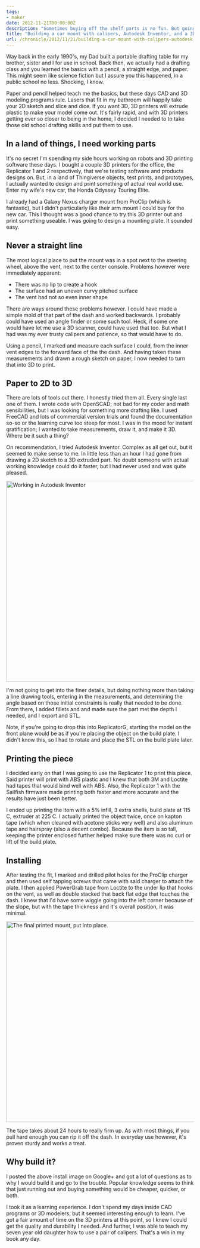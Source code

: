 ```yaml
---
tags:
- maker
date: 2012-11-21T00:00:00Z
description: "Sometimes buying off the shelf parts is no fun. But going from drawing to 3D to printed part has never been easier, so I tackled the problem of creating a mount for my wife's Honda Odyssey Touring Elite."
title: "Building a car mount with calipers, Autodesk Inventor, and a 3D Printer for a Honda Odyssey"
url: /chronicle/2012/11/21/building-a-car-mount-with-calipers-autodesk-inventor-and-a-3d-printer-for-a-honda-odyssey/
---
```


Way back in the early 1990's, my Dad built a portable drafting table for my brother, sister and I for use in school. Back then, we actually had a drafting class and you learned the basics with a pencil, a straight edge, and paper. This might seem like science fiction but I assure you this happened, in a public school no less. Shocking, I know.

Paper and pencil helped teach me the basics, but these days CAD and 3D modeling programs rule. Lasers that fit in my bathroom will happily take your 2D sketch and slice and dice. If you want 3D, 3D printers will extrude plastic to make your model come out. It's fairly rapid, and with 3D printers getting ever so closer to being in the home, I decided I needed to to take those old school drafting skills and put them to use.

## In a land of things, I need working parts
It's no secret I'm spending my side hours working on robots and 3D printing software these days. I bought a couple 3D printers for the office, the Replicator 1 and 2 respectively, that we're testing software and products designs on. But, in a land of Thingiverse objects, test prints, and prototypes, I actually wanted to design and print something of actual real world use. Enter my wife's new car, the Honda Odyssey Touring Elite.

I already had a Galaxy Nexus charger mount from ProClip (which is fantastic), but I didn't particularly like their arm mount I could buy for the new car. This I thought was a good chance to try this 3D printer out and print something useable. I was going to design a mounting plate. It sounded easy.

## Never a straight line
The most logical place to put the mount was in a spot next to the steering wheel, above the vent, next to the center console. Problems however were immediately apparent:

* There was no lip to create a hook
* The surface had an uneven curvy pitched surface
* The vent had not so even inner shape

There are ways around these problems however. I could have made a simple mold of that part of the dash and worked backwards. I probably could have used an angle finder or some such tool. Heck, if some one would have let me use a 3D scanner, could have used that too. But what I had was my ever trusty calipers and patience, so that would have to do.

Using a pencil, I marked and measure each surface I could, from the inner vent edges to the forward face of the the dash. And having taken these measurements and drawn a rough sketch on paper, I now needed to turn that into 3D to print.

## Paper to 2D to 3D
There are lots of tools out there. I honestly tried them all. Every single last one of them. I wrote code with OpenSCAD; not bad for my coder and math sensibilities, but I was looking for something more drafting like. I used FreeCAD and lots of commercial version trials and found the documentation so-so or the learning curve too steep for most. I was in the mood for instant gratification; I wanted to take measurements, draw it, and make it 3D. Where be it such a thing?

On recommendation, I tried Autodesk Inventor. Complex as all get out, but it seemed to make sense to me. In little less than an hour I had gone from drawing a 2D sketch to a 3D extruded part. No doubt someone with actual working knowledge could do it faster, but I had never used and was quite pleased.

<img decoding="async" loading="lazy" width="800" height="538" src="https://storage.googleapis.com/jdr-public-imgs/blog-archive/2012/11/screenshot-20121113-hondamount.jpg" alt="Working in Autodesk Inventor" />

I'm not going to get into the finer details, but doing nothing more than taking a line drawing tools, entering in the measurements, and determining the angle based on those initial constraints is really that needed to be done. From there, I added fillets and and made sure the part met the depth I needed, and I export and STL.

Note, if you're going to drop this into ReplicatorG, starting the model on the front plane would be as if you're placing the object on the build plate. I didn't know this, so I had to rotate and place the STL on the build plate later.

## Printing the piece
I decided early on that I was going to use the Replicator 1 to print this piece. Said printer will print with ABS plastic and I knew that both 3M and Loctite had tapes that would bind well with ABS. Also, the Replicator 1 with the Sailfish firmware made printing both faster and more accurate and the results have just been better.

I ended up printing the item with a 5% infill, 3 extra shells, build plate at 115 C, extruder at 225 C. I actually printed the object twice, once on kapton tape (which when cleaned with acetone sticks very well) and also aluminum tape and hairspray (also a decent combo). Because the item is so tall, keeping the printer enclosed further helped make sure there was no curl or lift of the build plate.

## Installing
After testing the fit, I marked and drilled pilot holes for the ProClip charger and then used self tapping screws that came with said charger to attach the plate. I then applied PowerGrab tape from Loctite to the under lip that hooks on the vent, as well as double stacked that back flat edge that touches the dash. I knew that I'd have some wiggle going into the left corner because of the slope, but with the tape thickness and it's overall position, it was minimal.

<img decoding="async" loading="lazy" width="800" height="538" src="https://storage.googleapis.com/jdr-public-imgs/blog-archive/2012/11/IMG_20121103_111931-1024x767.jpg" alt="The final printed mount, put into place." />

The tape takes about 24 hours to really firm up. As with most things, if you pull hard enough you can rip it off the dash. In everyday use however, it's proven sturdy and works a treat.

## Why build it?
I posted the above install image on Google+ and got a lot of questions as to why I would build it and go to the trouble. Popular knowledge seems to think that just running out and buying something would be cheaper, quicker, or both.

I took it as a learning experience. I don't spend my days inside CAD programs or 3D modelers, but it seemed interesting enough to learn. I've got a fair amount of time on the 3D printers at this point, so I knew I could get the quality and durability I needed. And further, I was able to teach my seven year old daughter how to use a pair of calipers. That's a win in my book any day.
